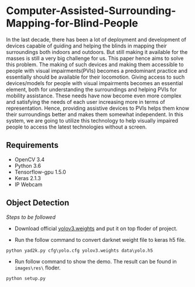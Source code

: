 # Computer-Assisted-Surrounding-Mapping-for-Blind-People
In the last decade, there has been a lot of deployment and development of devices capable of guiding and helping the blinds in mapping their surroundings both indoors and outdoors. But still making it available for the masses is still a very big challenge for us. This paper hence aims to solve this problem. The making of such devices and making them accessible to people with visual impairments(PVIs) becomes a predominant practice and essentially should be available for their locomotion. Giving access to such devices/models for people with visual impairments becomes an essential element, both for understanding the surroundings and helping PVIs for mobility assistance. These needs have now become even more complex and satisfying the needs of each user increasing more in terms of representation. Hence, providing assistive devices to PVIs helps them know their surroundings better and makes them somewhat independent. In this system, we are going to utilize this technology to help visually impaired people to access the latest technologies without a screen.

## Requirements
- OpenCV 3.4
- Python 3.6    
- Tensorflow-gpu 1.5.0  
- Keras 2.1.3
- IP Webcam

## Object Detection
*Steps to be followed*

- Download official [yolov3.weights](https://pjreddie.com/media/files/yolov3.weights) and put it on top floder of project.

- Run the follow command to convert darknet weight file to keras h5 file.
```
python yad2k.py cfg\yolo.cfg yolov3.weights data\yolo.h5
```

- Run follow command to show the demo. The result can be found in `images\res\` floder.
```
python setup.py
